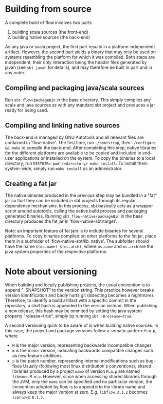 # Building from source
A complete build of flow involves two parts

 1. building scala sources (the front-end)
 2. building native sources (the back-end)

As any java or scala project, the first part results in a platform independent artifact. However, the second part yields a binary that may only be used on systems resembling the platform for which it was compiled. Both steps are independent, their only interaction being the header files generated by javah (see `sbt javah` for details), and may therefore be built in part and in any order.

## Compiling and packaging java/scala sources
Run `sbt flow/packageBin` in the base directory. This simply compiles any scala and java sources as with any standard sbt project and produces a jar ready for being used.

## Compiling and linking native sources
The back-end is managed by GNU Autotools and all relevant files are contained in 'flow-native'. The first time, run `./bootstrap`, then `./configure && make` to compile the back-end. After completing this step, native libraries for the different platforms are available to be copied and included in end-user applications or installed on the system. To copy the binaries to a local directory, run ```DESTDIR=`pwd`/<directory> make install```. To install them system-wide, simply run `make install` as an administrator.

## Creating a fat jar
The native binaries produced in the previous step may be bundled in a "fat" jar so that they can be included in sbt projects through its regular dependency mechanisms. In this process, sbt basically acts as a wrapper script around autotools, calling the native build process and packaging generated binaries. Running `sbt flow-native/packageBin` in the base directory produces the fat jar in 'flow-native-sbt/target'.

Note: an important feature of fat jars is to include binaries for several platforms. To copy binaries compiled on other platforms to the fat jar, place them in a subfolder of 'flow-native-sbt/lib_native'. The subfolder should have the name `$(os.name)-$(os.arch)`, where `os.name` and `os.arch` are the java system properties of the respective platforms.

# Note about versioning
When building and locally publishing projects, the usual convention is to append "-SNAPSHOT" to the version string. This practice however breaks version identification and badly hurts git (bisecting becomes a nightmare). Therefore, to identify a build artifact with a specific commit in the repository, a sha1 hash is appended to the version instead. When publishing a new release, this hash may be ommited by setting the java system property "release=true", simply by running `sbt -Drelease=true`.

A second versioning quirk to be aware of is when building native sources. In this case, the project and package versions follow a sematic pattern: `M.m.p`, where
 - `M` is the major version, representing backwards incompatible changes
 - `m` is the minor version, indicating backwards compatible changes such as new feature additions
 - `p` is the patch number, representing internal modifications such as bug-fixes
Usually (following most linux distribution's conventions), shared libraries produced by a project `name` of version `M.m.p` are named `libname.M.m.p`. However, since when accessing shared libraries through the JVM, only the `name` can be specified and no particular version, the convention adopted by flow is to append `M` to the library name and always keep the major version at zero. E.g. `libflow.3.1.2` becomes `libflow3.0.1.2`.
